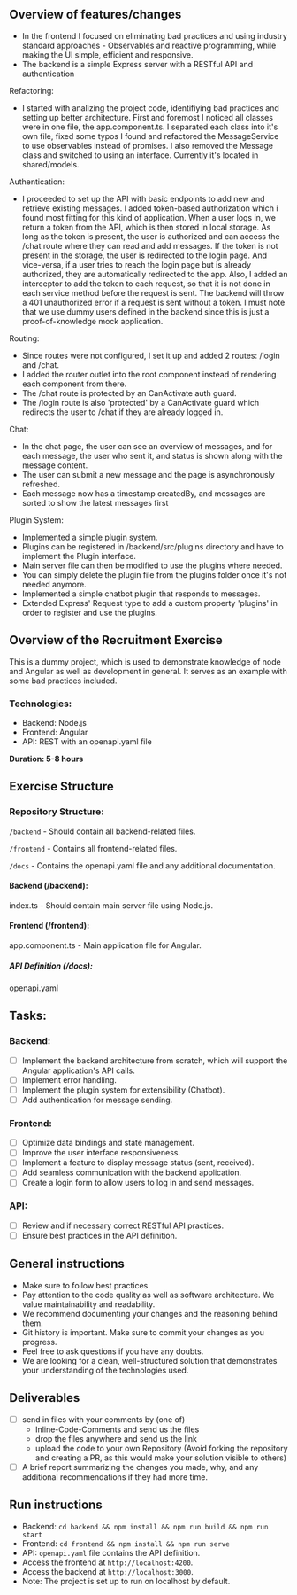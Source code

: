 ## Overview of features/changes

- In the frontend I focused on eliminating bad practices and using industry standard approaches - Observables and reactive programming, while making the UI simple, efficient and responsive.
- The backend is a simple Express server with a RESTful API and authentication

Refactoring:

- I started with analizing the project code, identifiying bad practices and setting up better architecture.
First and foremost I noticed all classes were in one file, the app.component.ts. 
I separated each class into it's own file, fixed some typos I found and refactored the MessageService to use observables instead of promises. I also removed the Message class and switched to using an interface. Currently it's located in shared/models.

Authentication:

- I proceeded to set up the API with basic endpoints to add new and retrieve existing messages. I added token-based authorization which i found most fitting for this kind of application.
When a user logs in, we return a token from the API, which is then stored in local storage. As long as the token is present, the user is authorized and can access the /chat route where they can read and add messages. If the token is not present in the storage, the user is redirected to the login page. And vice-versa, if a user tries to reach the login page but is already authorized, they are automatically redirected to the app.
Also, I added an interceptor to add the token to each request, so that it is not done in each service method before the request is sent. The backend will throw a 401 unauthorized error if a request is sent without a token.
I must note that we use dummy users defined in the backend since this is just a proof-of-knowledge mock application.

Routing: 

- Since routes were not configured, I set it up and added 2 routes: /login and /chat.
- I added the router outlet into the root component instead of rendering each component from there.
- The /chat route is protected by an CanActivate auth guard.
- The /login route is also 'protected' by a CanActivate guard which redirects the user to /chat if they are already logged in.

Chat:

- In the chat page, the user can see an overview of messages, and for each message, the user who sent it, and status is shown along with the message content.
- The user can submit a new message and the page is asynchronously refreshed. 
- Each message now has a timestamp createdBy, and messages are sorted to show the latest messages first

Plugin System:

- Implemented a simple plugin system.
- Plugins can be registered in /backend/src/plugins directory and have to implement the Plugin interface.
- Main server file can then be modified to use the plugins where needed.
- You can simply delete the plugin file from the plugins folder once it's not needed anymore.
- Implemented a simple chatbot plugin that responds to messages.
- Extended Express' Request type to add a custom property 'plugins' in order to register and use the plugins.


## Overview of the Recruitment Exercise

This is a dummy project, which is used to demonstrate knowledge of node and Angular as well as development in general. It serves as an example with some bad practices included.

### Technologies:

- Backend: Node.js
- Frontend: Angular
- API: REST with an openapi.yaml file

**Duration: 5-8 hours**

## Exercise Structure

### Repository Structure:

`/backend` - Should contain all backend-related files.

`/frontend` - Contains all frontend-related files.

`/docs` - Contains the openapi.yaml file and any additional documentation.

#### Backend (/backend):

index.ts - Should contain main server file using Node.js.

#### Frontend (/frontend):

app.component.ts - Main application file for Angular.

##### API Definition (/docs):

openapi.yaml

## Tasks:

### Backend:
- [ ] Implement the backend architecture from scratch, which will support the Angular application's API calls.
- [ ] Implement error handling.
- [ ] Implement the plugin system for extensibility (Chatbot).
- [ ] Add authentication for message sending.
### Frontend:
- [ ] Optimize data bindings and state management.
- [ ] Improve the user interface responsiveness.
- [ ] Implement a feature to display message status (sent, received).
- [ ] Add seamless communication with the backend application.
- [ ] Create a login form to allow users to log in and send messages.
### API:
- [ ] Review and if necessary correct RESTful API practices.
- [ ] Ensure best practices in the API definition.

## General instructions

- Make sure to follow best practices.
- Pay attention to the code quality as well as software architecture. We value maintainability and readability.
- We recommend documenting your changes and the reasoning behind them.
- Git history is important. Make sure to commit your changes as you progress.
- Feel free to ask questions if you have any doubts.
- We are looking for a clean, well-structured solution that demonstrates your understanding of the technologies used.

## Deliverables

- [ ] send in files with your comments by (one of)
    - Inline-Code-Comments and send us the files
    - drop the files anywhere and send us the link
    - upload the code to your own Repository (Avoid forking the repository and creating a PR, as this would make your solution visible to others)
- [ ] A brief report summarizing the changes you made, why, and any additional recommendations if they had more time.

## Run instructions

- Backend: `cd backend && npm install && npm run build && npm run start`
- Frontend: `cd frontend && npm install && npm run serve`
- API: `openapi.yaml` file contains the API definition.
- Access the frontend at `http://localhost:4200`.
- Access the backend at `http://localhost:3000`.
- Note: The project is set up to run on localhost by default.
